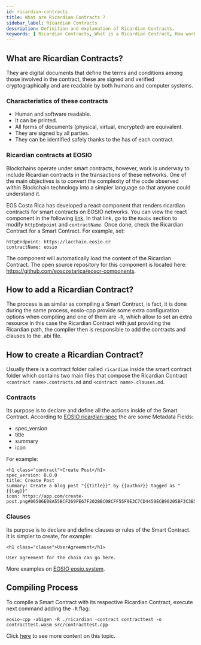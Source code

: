 ```yaml
---
id: ricardian-contracts
title: What are Ricardian Contracts ?
sidebar_label: Ricardian Contracts
description: Definition and explanation of Ricardian Contracts.
keywords: [ Ricardian Contracts, What is a Ricardian Contract, How work a Ricardian Contract, How Create a Ricardian Contract, How Create a Ricardian Contract, Ricardian Contract Blockchain, EOS, EOS Costa Rica]
---
```


## What are Ricardian Contracts?
They are digital documents that define the terms and conditions among those involved in the contract, these are signed and verified cryptographically and are readable by both humans and computer systems.

### Characteristics of these contracts

- Human and software readable.
- It can be printed.
- All forms of documents (physical, virtual, encrypted) are equivalent.
- They are signed by all parties.
- They can be identified safely thanks to the has of each contract.

### Ricardian contracts at EOSIO
Blockchains operate under smart contracts, however, work is underway to include Ricardian contracts in the transactions of these networks. One of the main objectives is to convert the complexity of the code observed within Blockchain technology into a simpler language so that anyone could understand it.

EOS Costa Rica has developed a react component that renders ricardian contracts for smart contracts on EOSIO networks. You can view the react component in the following [link](https://github.com/eoscostarica/eosio-components/blob/master/src/stories/RicardianContract.stories.jsx). In that link, go to the `Knobs` section to modify `httpEndpoint` and `contractName`. Once done, check the Ricardian Contract for a Smart Contract. For example, set:
```
httpEndpoint: https://lacchain.eosio.cr
contractName: eosio
```
The component will automatically load the content of the Ricardian Contract. The open source repository for this component is located here: https://github.com/eoscostarica/eoscr-components.

## How to add a Ricardian Contract?
The process is as similar as compiling a Smart Contract, is fact, it is done during the same process, eosio-cpp provide some extra configuration options when compiling and one of them are `-R`, which allow to set an extra resource in this case the Ricardian Contract with just providing the Ricardian path, the compiler then is responsible to add the contracts and clauses to the .abi file.

## How to create a Ricardian Contract?
Usually there is a contract folder called `ricardian` inside the smart contract folder which contains two main files that compose the Ricardian Contract `<contract name>.contracts.md` and `<contract name>.clauses.md`.

### Contracts
Its purpose is to declare and define all the actions inside of the Smart Contract. According to [EOSIO ricardian-spec](https://github.com/EOSIO/ricardian-spec) the are some Metadata Fields:

- spec_version
- title
- summary
- icon

For example:
```
<h1 class="contract">Create Post</h1>
spec_version: 0.0.0
title: Create Post
summary: Create a blog post "{{title}}" by {{author}} tagged as "{{tag}}"
icon: https://app.com/create-post.png#00506E08A55BCF269FE67F202BBC08CFF55F9E3C7CD4459ECB90205BF3C3B562
```

### Clauses
Its purpose is to declare and define clauses or rules of the Smart Contract. It is simpler to create, for example:

```
<h1 class="clause">UserAgreement</h1>

User agreement for the chain can go here.
```
More examples on [EOSIO eosio.system](https://raw.githubusercontent.com/EOSIO/eosio.contracts/master/contracts/eosio.system/ricardian/eosio.system.clauses.md).

## Compiling Process
To compile a Smart Contract with its respective Ricardian Contract, execute next command adding the `-R` flag:

```
eosio-cpp -abigen -R ./ricardian -contract contracttest -o contracttest.wasm src/contracttest.cpp
```

Click [here](https://es.cointelegraph.com/eos-101/how-eos-smart-contracts-work) to see more content on this topic.